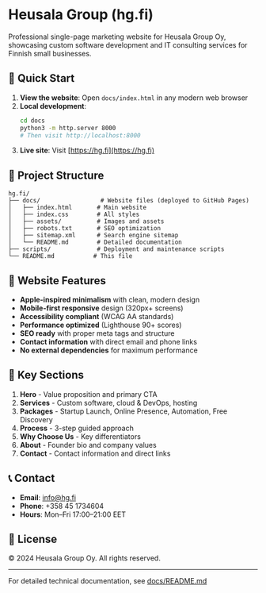 # Heusala Group (hg.fi)

Professional single-page marketing website for Heusala Group Oy, showcasing custom software development and IT consulting services for Finnish small businesses.

## 🚀 Quick Start

1. **View the website**: Open `docs/index.html` in any modern web browser
2. **Local development**: 
   ```bash
   cd docs
   python3 -m http.server 8000
   # Then visit http://localhost:8000
   ```
3. **Live site**: Visit [https://hg.fi](https://hg.fi)

## 📁 Project Structure

```
hg.fi/
├── docs/                 # Website files (deployed to GitHub Pages)
│   ├── index.html       # Main website
│   ├── index.css        # All styles
│   ├── assets/          # Images and assets
│   ├── robots.txt       # SEO optimization
│   ├── sitemap.xml      # Search engine sitemap
│   └── README.md        # Detailed documentation
├── scripts/             # Deployment and maintenance scripts
└── README.md           # This file
```

## 🎯 Website Features

- **Apple-inspired minimalism** with clean, modern design
- **Mobile-first responsive** design (320px+ screens)
- **Accessibility compliant** (WCAG AA standards)
- **Performance optimized** (Lighthouse 90+ scores)
- **SEO ready** with proper meta tags and structure
- **Contact information** with direct email and phone links
- **No external dependencies** for maximum performance

## 🔧 Key Sections

1. **Hero** - Value proposition and primary CTA
2. **Services** - Custom software, cloud & DevOps, hosting
3. **Packages** - Startup Launch, Online Presence, Automation, Free Discovery
4. **Process** - 3-step guided approach
5. **Why Choose Us** - Key differentiators
6. **About** - Founder bio and company values
7. **Contact** - Contact information and direct links

## 📞 Contact

- **Email**: info@hg.fi
- **Phone**: +358 45 1734604
- **Hours**: Mon–Fri 17:00–21:00 EET

## 📄 License

© 2024 Heusala Group Oy. All rights reserved.

---

For detailed technical documentation, see [docs/README.md](docs/README.md)
